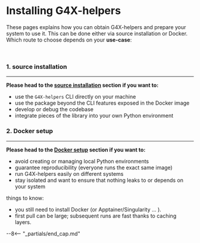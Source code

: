<br>

# Installing G4X-helpers

These pages explains how you can obtain G4X-helpers and prepare your system to use it. 
This can be done either via source installation or Docker.  
Which route to choose depends on your **use-case**:

<br>

### 1. source installation
---

**Please head to the [source installation](./source.md) section if you want to:**

+ use the `G4X-helpers` CLI directly on your machine
+ use the package beyond the CLI features exposed in the Docker image
+ develop or debug the codebase
+ integrate pieces of the library into your own Python environment

### 2. Docker setup
---

**Please head to the [Docker setup](./docker.md) section if you want to:**

+ avoid creating or managing local Python environments
+ guarantee reproducibility (everyone runs the exact same image)
+ run G4X-helpers easily on different systems
+ stay isolated and want to ensure that nothing leaks to or depends on your system
 
things to know:  

+ you still need to install Docker (or Apptainer/Singularity ... ).  
+ first pull can be large; subsequent runs are fast thanks to caching layers.

--8<-- "_partials/end_cap.md"
